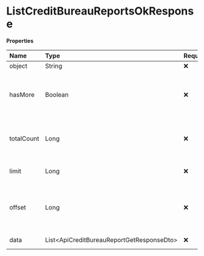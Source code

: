 # ListCreditBureauReportsOkResponse

**Properties**

| Name       | Type                                        | Required | Description                                                 |
| :--------- | :------------------------------------------ | :------- | :---------------------------------------------------------- |
| object     | String                                      | ❌       | Object type                                                 |
| hasMore    | Boolean                                     | ❌       | Indicates whether there is another page to be searched      |
| totalCount | Long                                        | ❌       | Total number of items for the filters entered               |
| limit      | Long                                        | ❌       | Number of objects per page                                  |
| offset     | Long                                        | ❌       | Position of the object from which the page should be loaded |
| data       | List\<ApiCreditBureauReportGetResponseDto\> | ❌       | List of objects                                             |

<!-- This file was generated by liblab | https://liblab.com/ -->

